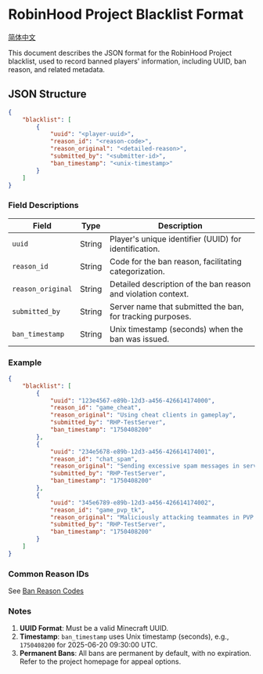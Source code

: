 # RobinHood Project Blacklist Format

[简体中文](README.md)

This document describes the JSON format for the RobinHood Project blacklist, used to record banned players' information, including UUID, ban reason, and related metadata.

## JSON Structure

```json
{
    "blacklist": [
        {
            "uuid": "<player-uuid>",
            "reason_id": "<reason-code>",
            "reason_original": "<detailed-reason>",
            "submitted_by": "<submitter-id>",
            "ban_timestamp": "<unix-timestamp>"
        }
    ]
}
```

### Field Descriptions

| Field              | Type   | Description                                                  |
|--------------------|--------|--------------------------------------------------------------|
| `uuid`             | String | Player's unique identifier (UUID) for identification.         |
| `reason_id`        | String | Code for the ban reason, facilitating categorization.         |
| `reason_original`  | String | Detailed description of the ban reason and violation context. |
| `submitted_by`     | String | Server name that submitted the ban, for tracking purposes.    |
| `ban_timestamp`    | String | Unix timestamp (seconds) when the ban was issued.             |

### Example

```json
{
    "blacklist": [
        {
            "uuid": "123e4567-e89b-12d3-a456-426614174000",
            "reason_id": "game_cheat",
            "reason_original": "Using cheat clients in gameplay",
            "submitted_by": "RHP-TestServer",
            "ban_timestamp": "1750408200"
        },
        {
            "uuid": "234e5678-e89b-12d3-a456-426614174001",
            "reason_id": "chat_spam",
            "reason_original": "Sending excessive spam messages in server chat",
            "submitted_by": "RHP-TestServer",
            "ban_timestamp": "1750408200"
        },
        {
            "uuid": "345e6789-e89b-12d3-a456-426614174002",
            "reason_id": "game_pvp_tk",
            "reason_original": "Maliciously attacking teammates in PVP server",
            "submitted_by": "RHP-TestServer",
            "ban_timestamp": "1750408200"
        }
    ]
}
```

### Common Reason IDs

See [Ban Reason Codes](ReasonID.md)

### Notes

1. **UUID Format**: Must be a valid Minecraft UUID.
2. **Timestamp**: `ban_timestamp` uses Unix timestamp (seconds), e.g., `1750408200` for 2025-06-20 09:30:00 UTC.
3. **Permanent Bans**: All bans are permanent by default, with no expiration. Refer to the project homepage for appeal options.
```
